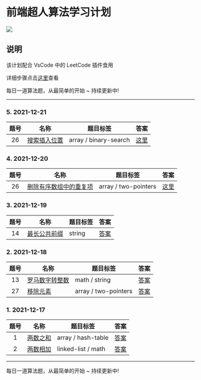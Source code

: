 # 前端超人算法学习计划

![](https://gitee.com/wangrongding/image-house/raw/master/images/202112190309136.gif)

## 说明

该计划配合 VsCode 中的 LeetCode 插件食用

详细步骤点击[这里](./VsCode-LeetCode.md)查看

每日一道算法题，从最简单的开始 ~ 持续更新中!

---

### 5. 2021-12-21

| 题号 | 名称                                                                                 | 题目标签              | 答案                         |
| :--: | ------------------------------------------------------------------------------------ | --------------------- | ---------------------------- |
|  26  | [搜索插入位置](https://leetcode-cn.com/problems/search-insert-position/description/) | array / binary-search | [这里](./35.搜索插入位置.js) |

### 4. 2021-12-20

| 题号 | 名称                                                                                                        | 题目标签             | 答案                                   |
| :--: | ----------------------------------------------------------------------------------------------------------- | -------------------- | -------------------------------------- |
|  26  | [删除有序数组中的重复项](https://leetcode-cn.com/problems/remove-duplicates-from-sorted-array/description/) | array / two-pointers | [这里](./26.删除有序数组中的重复项.js) |

### 3. 2021-12-19

| 题号 | 名称                                                                                | 题目标签 | 答案                         |
| :--: | ----------------------------------------------------------------------------------- | -------- | ---------------------------- |
|  14  | [最长公共前缀](https://leetcode-cn.com/problems/longest-common-prefix/description/) | string   | [答案](./14.最长公共前缀.js) |

### 2. 2021-12-18

| 题号 | 名称                                                                             | 题目标签             | 答案                           |
| :--: | -------------------------------------------------------------------------------- | -------------------- | ------------------------------ |
|  13  | [罗马数字转整数](https://leetcode-cn.com/problems/roman-to-integer/description/) | math / string        | [答案](./13.罗马数字转整数.js) |
|  27  | [移除元素](https://leetcode-cn.com/problems/remove-element/description/)         | array / two-pointers | [答案](./27.移除元素.js)       |

### 1. 2021-12-17

| 题号 | 名称                                                                      | 题目标签           | 答案                    |
| :--: | ------------------------------------------------------------------------- | ------------------ | ----------------------- |
|  1   | [两数之和](https://leetcode-cn.com/problems/two-sum/description/)         | array / hash-table | [答案](./1.两数之和.js) |
|  2   | [两数相加](https://leetcode-cn.com/problems/add-two-numbers/description/) | linked-list / math | [答案](./2.两数相加.js) |

---

每日一道算法题，从最简单的开始 ~ 持续更新中!
